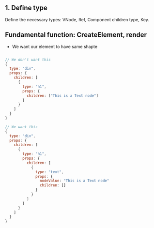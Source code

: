 ## 1. Define type

Define the necessary types: VNode, Ref, Component children type, Key.

## Fundamental function: CreateElement, render

- We want our element to have same shapte

```js

// We don't want this
{
  type: "div",
  props: {
    children: [
      {
        type: "h1",
        props: {
          children: ["This is a Text node"]
        }
      }
    ]
  }
}

// We want this
{
  type: "div",
  props: {
    children: [
      {
        type: "h1",
        props: {
          children: [
            {
              type: "text",
              props: {
                nodeValue: "This is a Text node"
                children: []
              }
            }
          ]
        }
      }
    ]
  }
}
```
